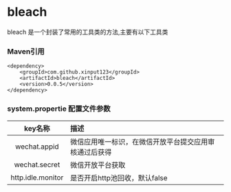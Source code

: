 # bleach
bleach 是一个封装了常用的工具类的方法,主要有以下工具类

### Maven引用
```$xslt
<dependency>
    <groupId>com.github.xinput123</groupId>
    <artifactId>bleach</artifactId>
    <version>0.0.5</version>
</dependency>
```

### system.propertie 配置文件参数
| key名称 | 描述 |
| :---: | :--- |
| wechat.appid | 微信应用唯一标识，在微信开放平台提交应用审核通过后获得 |
| wechat.secret | 微信开放平台获取 |
| http.idle.monitor | 是否开启http池回收，默认false |
